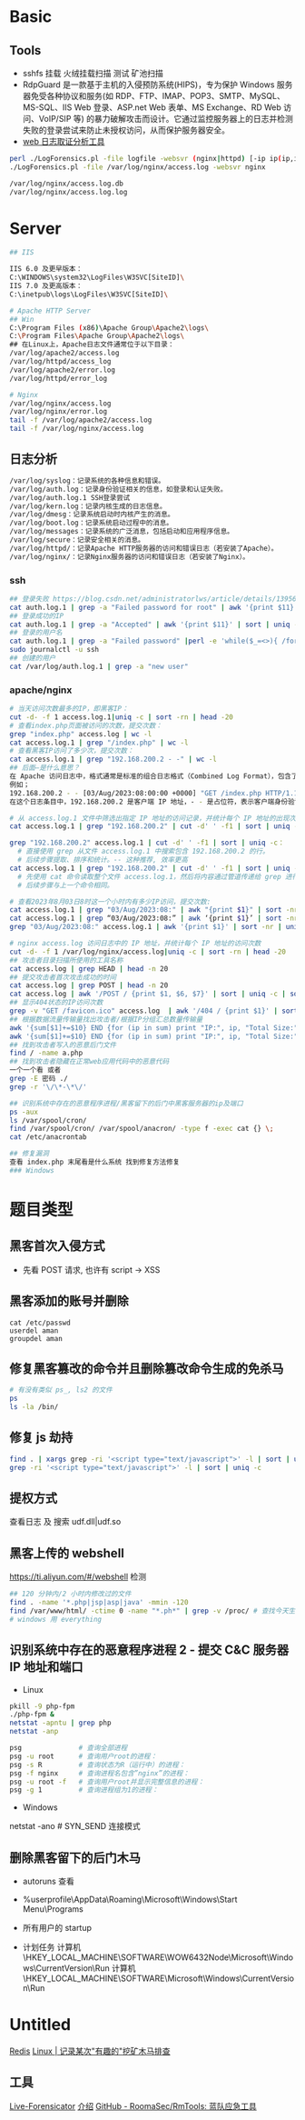 # Basic

## Tools

- sshfs 挂载 火绒挂载扫描 测试 矿池扫描
- RdpGuard 是一款基于主机的入侵预防系统(HIPS)，专为保护 Windows 服务器免受各种协议和服务(如
  RDP、FTP、IMAP、POP3、SMTP、MySQL、MS-SQL、IIS Web 登录、ASP.net Web 表单、MS Exchange、RD Web 访问、VoIP/SIP 等)
  的暴力破解攻击而设计。它通过监控服务器上的日志并检测失败的登录尝试来防止未授权访问，从而保护服务器安全。
- [web 日志取证分析工具](https://security.tencent.com/index.php/opensource/detail/15)

```sh
perl ./LogForensics.pl -file logfile -websvr (nginx|httpd) [-ip ip(ip,ip,ip)|-url url(url,url,url)]
./LogForensics.pl -file /var/log/nginx/access.log -websvr nginx

/var/log/nginx/access.log.db
/var/log/nginx/access.log.log
```

# Server

```sh
## IIS

IIS 6.0 及更早版本：
C:\WINDOWS\system32\LogFiles\W3SVC[SiteID]\
IIS 7.0 及更高版本：
C:\inetpub\logs\LogFiles\W3SVC[SiteID]\

# Apache HTTP Server
## Win
C:\Program Files (x86)\Apache Group\Apache2\logs\
C:\Program Files\Apache Group\Apache2\logs\
## 在Linux上，Apache日志文件通常位于以下目录：
/var/log/apache2/access.log
/var/log/httpd/access_log
/var/log/apache2/error.log
/var/log/httpd/error_log

# Nginx
/var/log/nginx/access.log
/var/log/nginx/error.log
tail -f /var/log/apache2/access.log
tail -f /var/log/nginx/access.log
```

## 日志分析

```sh
/var/log/syslog：记录系统的各种信息和错误。
/var/log/auth.log：记录身份验证相关的信息，如登录和认证失败。
/var/log/auth.log.1 SSH登录尝试
/var/log/kern.log：记录内核生成的日志信息。
/var/log/dmesg：记录系统启动时内核产生的消息。
/var/log/boot.log：记录系统启动过程中的消息。
/var/log/messages：记录系统的广泛消息，包括启动和应用程序信息。
/var/log/secure：记录安全相关的消息。
/var/log/httpd/：记录Apache HTTP服务器的访问和错误日志（若安装了Apache）。
/var/log/nginx/：记录Nginx服务器的访问和错误日志（若安装了Nginx）。
```

### ssh

```sh
## 登录失败 https://blog.csdn.net/administratorlws/article/details/139560740
cat auth.log.1 | grep -a "Failed password for root" | awk '{print $11}' | sort | uniq -c | sort -nr | more
## 登录成功的IP
cat auth.log.1 | grep -a "Accepted" | awk '{print $11}' | sort | uniq -c | sort -nr | more
## 登录的用户名
cat auth.log.1 | grep -a "Failed password" |perl -e 'while($_=<>){ /for(.*?) from/; print "$1\n";}'|uniq -c|sort -nr
sudo journalctl -u ssh
## 创建的用户
cat /var/log/auth.log.1 | grep -a "new user"
```

### apache/nginx

```sh
# 当天访问次数最多的IP，即黑客IP：
cut -d- -f 1 access.log.1|uniq -c | sort -rn | head -20
# 查看index.php页面被访问的次数，提交次数：
grep "index.php" access.log | wc -l
cat access.log.1 | grep "/index.php" | wc -l
# 查看黑客IP访问了多少次，提交次数：
cat access.log.1 | grep "192.168.200.2 - -" | wc -l
## 后面–是什么意思？
在 Apache 访问日志中，格式通常是标准的组合日志格式（Combined Log Format），包含了客户端 IP 地址、客户端身份验证信息、用户 ID、请求时间、请求行、状态码、响应大小、引用来源和用户代理等信息。以下是一个典型的日志条目：
例如；
192.168.200.2 - - [03/Aug/2023:08:00:00 +0000] "GET /index.php HTTP/1.1" 200 1234 "-" "Mozilla/5.0 (Windows NT 10.0; Win64; x64)"
在这个日志条目中，192.168.200.2 是客户端 IP 地址，- - 是占位符，表示客户端身份验证信息（客户端身份验证信息为空时用 - 表示）。

# 从 access.log.1 文件中筛选出指定 IP 地址的访问记录，并统计每个 IP 地址的出现次数。
cat access.log.1 | grep "192.168.200.2" | cut -d' ' -f1 | sort | uniq -c

grep "192.168.200.2" access.log.1 | cut -d' ' -f1 | sort | uniq -c：
  # 直接使用 grep 从文件 access.log.1 中搜索包含 192.168.200.2 的行。
  # 后续步骤提取、排序和统计。-- 这种推荐, 效率更高
cat access.log.1 | grep "192.168.200.2" | cut -d' ' -f1 | sort | uniq -c：
  # 先使用 cat 命令读取整个文件 access.log.1，然后将内容通过管道传递给 grep 进行搜索。
  # 后续步骤与上一个命令相同。

# 查看2023年8月03日8时这一个小时内有多少IP访问，提交次数:
cat access.log.1 | grep "03/Aug/2023:08:" | awk "{print $1}" | sort -nr| uniq -c |wc -l # 加上 wc -l：显示不同 IP 地址的总数量。
cat access.log.1 | grep “03/Aug/2023:08:” | awk ‘{print $1}’ | sort -nr| uniq -c        # 不加 wc -l：显示每个 IP 地址的访问次数。
grep "03/Aug/2023:08:" access.log.1 | awk '{print $1}' | sort -nr | uniq -c | wc -l

# nginx access.log 访问日志中的 IP 地址，并统计每个 IP 地址的访问次数
cut -d- -f 1 /var/log/nginx/access.log|uniq -c | sort -rn | head -20
## 攻击者目录扫描所使用的工具名称
cat access.log | grep HEAD | head -n 20
## 提交攻击者首次攻击成功的时间
cat access.log | grep POST | head -n 20
cat access.log | awk '/POST / {print $1, $6, $7}' | sort | uniq -c | sort -nr
## 显示404状态的IP访问次数
grep -v "GET /favicon.ico" access.log  | awk '/404 / {print $1}' | sort | uniq -c | sort -nr # 去掉 /favicon.ico
## 根据数据流量传输量找出攻击者/根据IP分组汇总数量传输量
awk '{sum[$1]+=$10} END {for (ip in sum) print "IP:", ip, "Total Size:", sum[ip]}' access.log | sort -nr -k5 | more
awk '{sum[$1]+=$10} END {for (ip in sum) print "IP:", ip, "Total Size:", sum[ip]}' access.log
## 找到攻击者写入的恶意后门文件
find / -name a.php
## 找到攻击者隐藏在正常web应用代码中的恶意代码
一个一个看 或者
grep -E 密码 ./
grep -r '\/\*-\*\/'

## 识别系统中存在的恶意程序进程/黑客留下的后门中黑客服务器的ip及端口
ps -aux
ls /var/spool/cron/
find /var/spool/cron/ /var/spool/anacron/ -type f -exec cat {} \;
cat /etc/anacrontab

## 修复漏洞
查看 index.php 末尾看是什么系统 找到修复方法修复
### Windows

```

# 题目类型

## 黑客首次入侵方式

- 先看 POST 请求, 也许有 script -> XSS

## 黑客添加的账号并删除

```
cat /etc/passwd
userdel aman
groupdel aman
```

## 修复黑客篡改的命令并且删除篡改命令生成的免杀马

```sh
# 有没有类似 ps_, ls2 的文件
ps
ls -la /bin/
```

## 修复 js 劫持

```sh
find . | xargs grep -ri '<script type="text/javascript">' -l | sort | uniq -c
grep -ri '<script type="text/javascript">' -l | sort | uniq -c
```

## 提权方式

查看日志 及 搜索 udf.dll|udf.so

## 黑客上传的 webshell

https://ti.aliyun.com/#/webshell 检测

```sh
## 120 分钟内/2 小时内修改过的文件
find . -name '*.php|jsp|asp|java' -mmin -120
find /var/www/html/ -ctime 0 -name "*.ph*" | grep -v /proc/ # 查找今天生成的文件
# windows 用 everything
```

## 识别系统中存在的恶意程序进程 2 - 提交 C&C 服务器 IP 地址和端口

- Linux

```sh
pkill -9 php-fpm
./php-fpm &
netstat -apntu | grep php
netstat -anp

psg              # 查询全部进程
psg -u root      # 查询用户root的进程：
psg -s R         # 查询状态为R（运行中）的进程：
psg -f nginx     # 查询进程名包含”nginx”的进程：
psg -u root -f   # 查询用户root并显示完整信息的进程：
psg -g 1         # 查询进程组为1的进程：
```

- Windows

netstat -ano # SYN_SEND 连接模式

## 删除黑客留下的后门木马

- autoruns 查看

- %userprofile\AppData\Roaming\Microsoft\Windows\Start Menu\Programs
- 所有用户的 startup
- 计划任务
  计算机\HKEY_LOCAL_MACHINE\SOFTWARE\WOW6432Node\Microsoft\Windows\CurrentVersion\Run
  计算机\HKEY_LOCAL_MACHINE\SOFTWARE\Microsoft\Windows\CurrentVersion\Run

# Untitled

[Redis](https://blog.csdn.net/administratorlws/article/details/140024637)
[Linux | 记录某次"有趣的"挖矿木马排查](https://xz.aliyun.com/t/14548)

## 工具

[Live-Forensicator](https://github.com/Johnng007/Live-Forensicator) [介绍](https://www.freebuf.com/articles/security-management/328804.html)
[GitHub - RoomaSec/RmTools: 蓝队应急工具](https://github.com/RoomaSec/RmTools)
